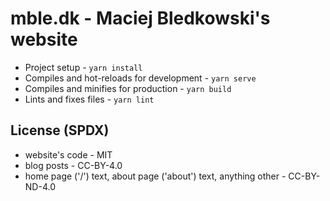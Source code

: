 # mble.dk - Maciej Bledkowski's website

- Project setup - `yarn install`
- Compiles and hot-reloads for development - `yarn serve`
- Compiles and minifies for production - `yarn build`
- Lints and fixes files - `yarn lint`

## License (SPDX)
- website's code - MIT
- blog posts - CC-BY-4.0
- home page ('/') text, about page ('about') text, anything other - CC-BY-ND-4.0
